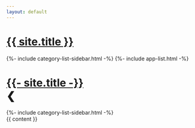 ```yaml
---
layout: default
---
```

<head>
  <meta name="google-site-verification" content="Up4NMaytjs0u212Seq63B4_XdJdBWrvUOVROrWpg5cc" />
  <meta name="naver-site-verification" content="ca101c91aa6dd3f888eefb8a4894a628c9c75ff4" />
  <meta name="viewport" content="width=device-width, initial-scale=1">
  <title>Trouvaillle log.</title>
  <link rel="stylesheet" type="text/css" href="{{ '/assets/css/style.css' | relative_url }}"/>
  <link rel="icon" type="image/png" href="{{ '/favicon.png' | relative_url }}" />
  <link rel="stylesheet" href="https://cdn.jsdelivr.net/npm/bootstrap-icons@1.11.3/font/bootstrap-icons.min.css">
  <script src="{{ '/assets/js/post.js' | relative_url }}"></script>
  <!-- Global site tag (gtag.js) - Google Analytics -->
  <script async src="https://www.googletagmanager.com/gtag/js?id=G-3VSF418X77"></script>
  <!-- MathJax -->
  <script type="text/javascript" async
    src="https://cdn.jsdelivr.net/npm/mathjax@3/es5/tex-mml-chtml.js">
  </script>
  <script type="text/javascript">
    window.dataLayer = window.dataLayer || [];
    function gtag() { dataLayer.push(arguments); }
    gtag('js', new Date());

    gtag('config', 'G-3VSF418X77');
  </script>

  <!-- Google adsense-->
  <script async src="https://pagead2.googlesyndication.com/pagead/js/adsbygoogle.js?client=ca-pub-7824775648651112"
    crossorigin="anonymous"></script>
</head>
<div id="root">
  <div class="header">
    <h1 class="page-heading">
      <a href="{{ site.url }}">
        {{ site.title }}
      </a>
    </h1>
    <div id="menu" class="menu">
      <div class="center">
      <i class="bi bi-list"></i>
      </div>
    </div>
  </div>
  <div class="floating-sidebar">
    <div class="floating-transparent">
    </div>
    <div class="floating-categories">
    {%- include category-list-sidebar.html -%}
    {%- include app-list.html -%}
    </div>
  </div>
  <div class="wrapper">
    <div class="sidebar">
      <div class="header">
          <h1 class="page-heading">
            <a href="{{ site.url }}">
              {{- site.title -}}
            </a>
            <div class="hide"><span>&#x276E;</span></div>
          </h1>
        </div>
      {%- include category-list-sidebar.html -%}
    </div>
    <div class="container">
      {{ content }}
    </div>
  </div>
</div>
